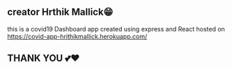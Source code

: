 ## creator Hrthik Mallick😁
this is a covid19 Dashboard app created using express and React hosted on https://covid-app-hrithikmallick.herokuapp.com/

## THANK YOU 💕❤
